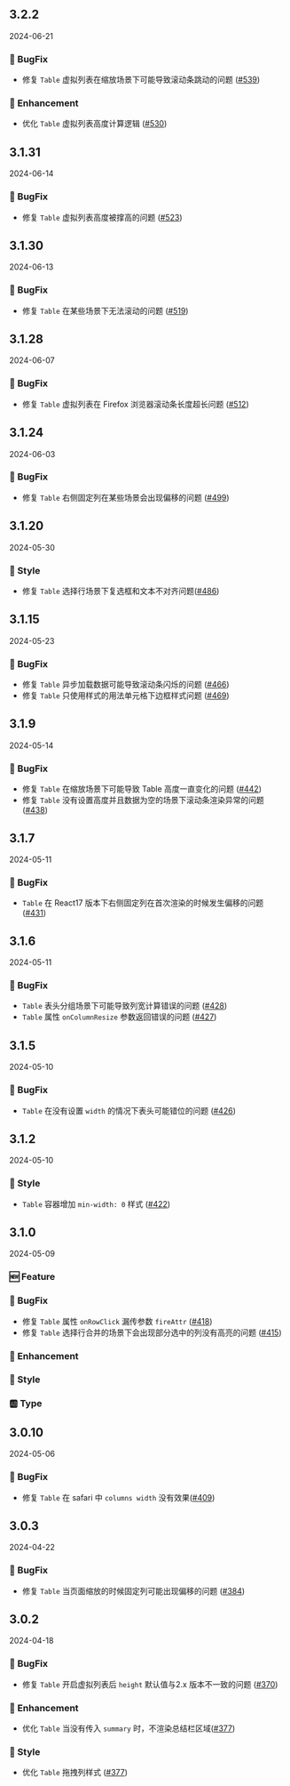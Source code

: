 ## 3.2.2
2024-06-21

### 🐞 BugFix
- 修复 `Table` 虚拟列表在缩放场景下可能导致滚动条跳动的问题 ([#539](https://github.com/sheinsight/shineout-next/pull/539))

### 💎 Enhancement
- 优化 `Table` 虚拟列表高度计算逻辑 ([#530](https://github.com/sheinsight/shineout-next/pull/530))


## 3.1.31
2024-06-14

### 🐞 BugFix
- 修复 `Table` 虚拟列表高度被撑高的问题 ([#523](https://github.com/sheinsight/shineout-next/pull/523))

## 3.1.30
2024-06-13
### 🐞 BugFix

- 修复 `Table` 在某些场景下无法滚动的问题 ([#519](https://github.com/sheinsight/shineout-next/pull/519))

## 3.1.28
2024-06-07
### 🐞 BugFix

- 修复 `Table` 虚拟列表在 Firefox 浏览器滚动条长度超长问题 ([#512](https://github.com/sheinsight/shineout-next/pull/512))

## 3.1.24
2024-06-03
### 🐞 BugFix

- 修复 `Table` 右侧固定列在某些场景会出现偏移的问题 ([#499](https://github.com/sheinsight/shineout-next/pull/499))


## 3.1.20
2024-05-30
### 💅 Style

- 修复 `Table` 选择行场景下复选框和文本不对齐问题([#486](https://github.com/sheinsight/shineout-next/pull/486)) 


## 3.1.15
2024-05-23
### 🐞 BugFix

- 修复 `Table` 异步加载数据可能导致滚动条闪烁的问题 ([#466](https://github.com/sheinsight/shineout-next/pull/466)) 
- 修复 `Table` 只使用样式的用法单元格下边框样式问题 ([#469](https://github.com/sheinsight/shineout-next/pull/469)) 

## 3.1.9
2024-05-14
### 🐞 BugFix

- 修复 `Table` 在缩放场景下可能导致 Table 高度一直变化的问题 ([#442](https://github.com/sheinsight/shineout-next/pull/442))
- 修复 `Table` 没有设置高度并且数据为空的场景下滚动条渲染异常的问题 ([#438](https://github.com/sheinsight/shineout-next/pull/438))


## 3.1.7
2024-05-11

### 🐞 BugFix

- `Table` 在 React17 版本下右侧固定列在首次渲染的时候发生偏移的问题 ([#431](https://github.com/sheinsight/shineout-next/pull/431))

## 3.1.6
2024-05-11

### 🐞 BugFix

- `Table` 表头分组场景下可能导致列宽计算错误的问题 ([#428](https://github.com/sheinsight/shineout-next/pull/428))
- `Table` 属性 `onColumnResize` 参数返回错误的问题 ([#427](https://github.com/sheinsight/shineout-next/pull/427))


## 3.1.5
2024-05-10

### 🐞 BugFix

- `Table` 在没有设置 `width` 的情况下表头可能错位的问题 ([#426](https://github.com/sheinsight/shineout-next/pull/426))

## 3.1.2
2024-05-10

### 💅 Style
- `Table` 容器增加 `min-width: 0` 样式 ([#422](https://github.com/sheinsight/shineout-next/pull/422))

## 3.1.0
2024-05-09

### 🆕 Feature

### 🐞 BugFix

- 修复 `Table` 属性 `onRowClick` 漏传参数 `fireAttr` ([#418](https://github.com/sheinsight/shineout-next/pull/418))
- 修复 `Table` 选择行合并的场景下会出现部分选中的列没有高亮的问题 ([#415](https://github.com/sheinsight/shineout-next/pull/415))

### 💎 Enhancement

### 💅 Style

### 🆎 Type

## 3.0.10
2024-05-06

### 🐞 BugFix

- 修复 `Table` 在 safari 中 `columns width` 没有效果([#409](https://github.com/sheinsight/shineout-next/pull/409))

## 3.0.3
2024-04-22

### 🐞 BugFix

- 修复 `Table` 当页面缩放的时候固定列可能出现偏移的问题 ([#384](https://github.com/sheinsight/shineout-next/pull/384))


## 3.0.2
2024-04-18

### 🐞 BugFix

- 修复 `Table` 开启虚拟列表后 `height` 默认值与2.x 版本不一致的问题 ([#370](https://github.com/sheinsight/shineout-next/pull/370))

### 💎 Enhancement

- 优化 `Table` 当没有传入 `summary` 时，不渲染总结栏区域([#377](https://github.com/sheinsight/shineout-next/pull/377))

### 💅 Style

- 优化 `Table` 拖拽列样式 ([#377](https://github.com/sheinsight/shineout-next/pull/377))






